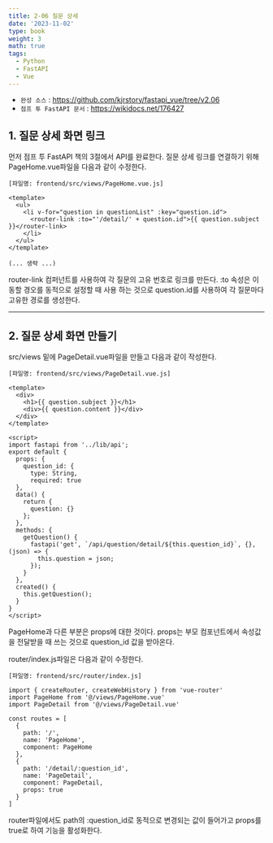 ```yaml
---
title: 2-06 질문 상세
date: '2023-11-02'
type: book
weight: 3
math: true
tags:
  - Python
  - FastAPI
  - Vue
---
```


- `완성 소스` : https://github.com/kjrstory/fastapi_vue/tree/v2.06
- `점프 투 FastAPI 문서` : https://wikidocs.net/176427


## 1. 질문 상세 화면 링크 
먼저 점프 투 FastAPI 책의 3절에서 API를 완료한다. 
질문 상세 링크를 연결하기 위해 PageHome.vue파일을 다음과 같이 수정한다.

`[파일명: frontend/src/views/PageHome.vue.js]`
```vue{hl_lines=[4]}
<template>
  <ul>
    <li v-for="question in questionList" :key="question.id">
      <router-link :to="'/detail/' + question.id">{{ question.subject }}</router-link>
    </li>
  </ul>
</template>

(... 생략 ...)
```
router-link 컴퍼넌트를 사용하여 각 질문의 고유 번호로 링크를 만든다. :to 속성은 이동할 경오를 동적으로 설정할 때 사용 하는 것으로 question.id를 사용하여 각 질문마다 고유한 경로를 생성한다.

---
## 2. 질문 상세 화면 만들기 
src/views 밑에 PageDetail.vue파일을 만들고 다음과 같이 작성한다.

`[파일명: frontend/src/views/PageDetail.vue.js]`
```vue
<template>
  <div>
    <h1>{{ question.subject }}</h1>
    <div>{{ question.content }}</div>
  </div>
</template>

<script>
import fastapi from '../lib/api';
export default {
  props: {
    question_id: {
      type: String,
      required: true
  },
  data() {
    return {
      question: {}
    };
  },
  methods: {
    getQuestion() {
      fastapi('get', `/api/question/detail/${this.question_id}`, {}, (json) => {
        this.question = json;
      });
    }
  },
  created() {
    this.getQuestion();
  }
}
</script>
```
PageHome과 다른 부분은 props에 대한 것이다. props는 부모 컴포넌트에서 속성값을 전달받을 때 쓰는 것으로 question_id 값을 받아온다.


router/index.js파일은 다음과 같이 수정한다. 

`[파일명: frontend/src/router/index.js]`
```javascript{hl_lines=[3, "11-16"]}
import { createRouter, createWebHistory } from 'vue-router'
import PageHome from '@/views/PageHome.vue'
import PageDetail from '@/views/PageDetail.vue'

const routes = [
  {
    path: '/',
    name: 'PageHome',
    component: PageHome
  },
  {
    path: '/detail/:question_id',
    name: 'PageDetail',
    component: PageDetail,
    props: true  
  }
]
```

router파일에서도 path의 :question_id로 동적으로 변경되는 값이 들어가고 props를 true로 하여 기능을 활성화한다.
